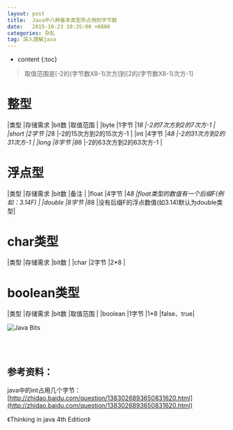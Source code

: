 ```yaml
---
layout: post
title:  Java中八种基本类型所占用的字节数
date:   2015-10-23 10:35:00 +0800
categories: 杂乱
tag: 深入理解java
---
```


* content
{:toc}


> 取值范围是[-2的(字节数X8-1)次方]到[2的(字节数X8-1)次方-1]

整型
===========================

|类型	|存储需求	|bit数	|取值范围      				|
|byte	|1字节		|1*8 	|-2的7次方到2的7次方-1		|
|short	|2字节		|2*8 	|-2的15次方到2的15次方-1	|
|int	|4字节		|4*8 	|-2的31次方到2的31次方-1	|
|long	|8字节		|8*8 	|-2的63次方到2的63次方-1	|

浮点型
===========================

|类型	|存储需求	|bit数	|备注										|
|float 	|4字节		|4*8 	|float类型的数值有一个后缀F(例如：3.14F)	|
|double	|8字节		|8*8 	|没有后缀F的浮点数值(如3.14)默认为double类型|

char类型
===========================

|类型	|存储需求	|bit数	|
|char 	|2字节		|2*8 	|

boolean类型
===========================

|类型		|存储需求	|bit数	|取值范围 	|
|boolean 	|1字节     	|1*8    |false、true|

![Java Bits](/images/blog/blobs/java_bits/java_bits.png)

<br />
<br />

参考资料：
-------------------------------------

java中的int占用几个字节：[http://zhidao.baidu.com/question/1383026893650831620.html](http://zhidao.baidu.com/question/1383026893650831620.html)

《Thinking in java 4th Edition》

<br />
<br />